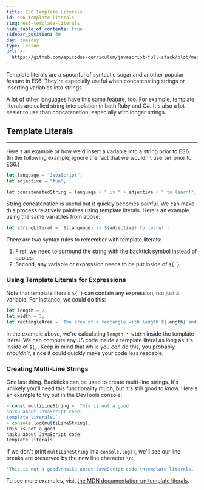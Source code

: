 ```yaml
---
title: ES6 Template Literals
id: es6-template-literals
slug: es6-template-literals
hide_table_of_contents: true
sidebar_position: 39
day: tuesday
type: lesson
url: >-
  https://github.com/epicodus-curriculum/javascript-full-stack/blob/main/2e_template_literals_in_es6.md
---
```


Template literals are a spoonful of syntactic sugar and another popular feature in ES6. They're especially useful when concatenating strings or inserting variables into strings.

A lot of other languages have this same feature, too. For example, template literals are called string interpolation in both Ruby and C#. It's also a lot easier to use than concatenation, especially with longer strings. 

## Template Literals
---

Here's an example of how we'd insert a variable into a string prior to ES6. (In the following example, ignore the fact that we wouldn't use `let` prior to ES6.)

```javascript
let language = "JavaScript";
let adjective = "fun";

let concatenatedString = language + " is " + adjective + " to learn!";
```

String concatenation is useful but it quickly becomes painful. We can make this process relatively painless using template literals. Here's an example using the same variables from above:

```javascript
let stringLiteral = `${language} is ${adjective} to learn!`;
```

There are two syntax rules to remember with template literals:

1. First, we need to surround the string with the backtick symbol instead of quotes. 
2. Second, any variable or expression needs to be put inside of `${ }`.

### Using Template Literals for Expressions

Note that template literals `${ }` can contain any expression, not just a variable. For instance, we could do this:

```javascript
let length = 2;
let width = 3;
let rectangleArea = `The area of a rectangle with length ${length} and width ${width} is ${length * width}.`;
```

In the example above, we're calculating `length * width` inside the template literal. We can compute any JS code inside a template literal as long as it's inside of `${}`. Keep in mind that while you _can_ do this, you probably _shouldn't_, since it could quickly make your code less readable.

### Creating Multi-Line Strings

One last thing. Backticks can be used to create multi-line strings. It's unlikely you'll need this functionality much, but it's still good to know. Here's an example to try out in the DevTools console:

```javascript
> const multiLineString = `This is not a good
haiku about JavaScript code:
template literals.`;
> console.log(multiLineString);
This is not a good
haiku about JavaScript code:
template literals.
```

If we don't print `multiLineString` in a `console.log()`, we'll see our line breaks are preserved by the new line character `\n`:

```js
'This is not a good\nhaiku about JavaScript code:\ntemplate literals.'
```

To see more examples, visit [the MDN documentation on template literals](https://developer.mozilla.org/en-US/docs/Web/JavaScript/Reference/Template_literals).